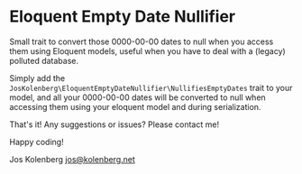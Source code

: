 # Eloquent Empty Date Nullifier
Small trait to convert those 0000-00-00 dates to null when you access them using Eloquent models, useful when you have to deal with a (legacy) polluted database.

Simply add the ```JosKolenberg\EloquentEmptyDateNullifier\NullifiesEmptyDates``` trait to your model, and all your 0000-00-00 dates will be converted to null when accessing them using your eloquent model and during serialization.

That's it! Any suggestions or issues? Please contact me!

Happy coding!

Jos Kolenberg <jos@kolenberg.net>
